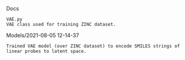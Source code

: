 Docs

```
VAE.py
VAE class used for training ZINC dataset.
```

Models/2021-08-05 12-14-37

```
Trained VAE model (over ZINC dataset) to encode SMILES strings of linear probes to latent space.
```
